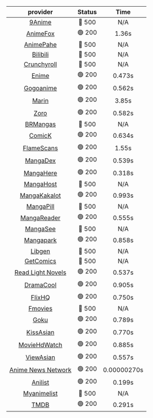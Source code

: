 | **provider** | **Status** | **Time** |
|:--------:|:------:|:----:|
| [9Anime](https://9anime.pl) | 🔴 500 | N/A |
|  [AnimeFox](https://animefox.tv)  | 🟢 200 | 1.36s |
| [AnimePahe](https://animepahe.com) | 🔴 500 | N/A |
| [Bilibili](https://bilibili.tv) | 🔴 500 | N/A |
| [Crunchyroll](https://cronchy.consumet.stream) | 🔴 500 | N/A |
|  [Enime](https://enime.moe)  | 🟢 200 | 0.473s |
|  [Gogoanime](https://gogoanimehd.to)  | 🟢 200 | 0.562s |
|  [Marin](https://marin.moe)  | 🟢 200 | 3.85s |
|  [Zoro](https://aniwatch.to)  | 🟢 200 | 0.582s |
| [BRMangas](https://www.brmangas.net) | 🔴 500 | N/A |
|  [ComicK](https://comick.app)  | 🟢 200 | 0.634s |
|  [FlameScans](https://flamescans.org/)  | 🟢 200 | 1.55s |
|  [MangaDex](https://mangadex.org)  | 🟢 200 | 0.539s |
|  [MangaHere](http://www.mangahere.cc)  | 🟢 200 | 0.318s |
| [MangaHost](https://mangahosted.com) | 🔴 500 | N/A |
|  [MangaKakalot](https://mangakakalot.com)  | 🟢 200 | 0.993s |
| [MangaPill](https://mangapill.com) | 🔴 500 | N/A |
|  [MangaReader](https://mangareader.to)  | 🟢 200 | 0.555s |
| [MangaSee](https://mangasee123.com) | 🔴 500 | N/A |
|  [Mangapark](https://v2.mangapark.net)  | 🟢 200 | 0.858s |
| [Libgen](http://libgen) | 🔴 500 | N/A |
| [GetComics](https://getcomics.info/) | 🔴 500 | N/A |
|  [Read Light Novels](https://readlightnovels.net)  | 🟢 200 | 0.537s |
|  [DramaCool](https://dramacool.hr)  | 🟢 200 | 0.905s |
|  [FlixHQ](https://flixhq.to)  | 🟢 200 | 0.750s |
| [Fmovies](https://fmovies.to) | 🔴 500 | N/A |
|  [Goku](https://goku.sx)  | 🟢 200 | 0.789s |
|  [KissAsian](https://kissasian.mx)  | 🟢 200 | 0.770s |
|  [MovieHdWatch](https://movieshd.watch)  | 🟢 200 | 0.885s |
|  [ViewAsian](https://viewasian.co)  | 🟢 200 | 0.557s |
|  [Anime News Network](https://www.animenewsnetwork.com)  | 🟢 200 | 0.00000270s |
|  [Anilist](https://anilist.co)  | 🟢 200 | 0.199s |
| [Myanimelist](https://myanimelist.net/) | 🔴 500 | N/A |
|  [TMDB](https://www.themoviedb.org)  | 🟢 200 | 0.291s |
